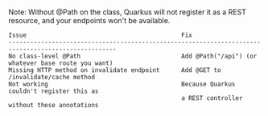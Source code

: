 ###

Note: Without @Path on the class, Quarkus will not register it as a REST resource,
and your endpoints won't be available.

```
Issue	                                        Fix
----------------------------------------------------------------------------------------------------
No class-level @Path	                        Add @Path("/api") (or whatever base route you want)
Missing HTTP method on invalidate endpoint	    Add @GET to /invalidate/cache method
Not working	                                    Because Quarkus couldn't register this as 
                                                a REST controller without these annotations
```